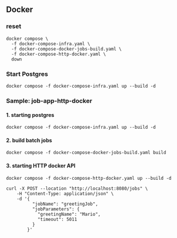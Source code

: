 ## Docker

### reset

```shell
docker compose \
  -f docker-compose-infra.yaml \
  -f docker-compose-docker-jobs-build.yaml \
  -f docker-compose-http-docker.yaml \
  down
```

### Start Postgres

```shell
docker compose -f docker-compose-infra.yaml up --build -d
```

### Sample: job-app-http-docker

#### 1. starting postgres
```shell
docker compose -f docker-compose-infra.yaml up --build -d
```

#### 2. build batch jobs
```shell
docker compose -f docker-compose-docker-jobs-build.yaml build
```

#### 3. starting HTTP docker API
```shell
docker compose -f docker-compose-http-docker.yaml up --build -d
```

```shell
curl -X POST --location "http://localhost:8080/jobs" \
    -H "Content-Type: application/json" \
    -d '{
          "jobName": "greetingJob",
          "jobParameters": {
            "greetingName": "Mario",
            "timeout": 5011
          }
        }'
```